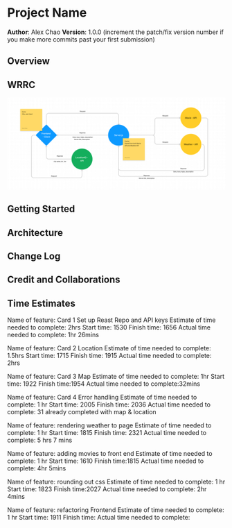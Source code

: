 # Project Name

**Author**: Alex Chao
**Version**: 1.0.0 (increment the patch/fix version number if you make more commits past your first submission)

## Overview
<!-- Provide a high level overview of what this application is and why you are building it, beyond the fact that it's an assignment for this class. (i.e. What's your problem domain?) -->

## WRRC

![wrrc of city explorer](img/wrrc-city-explorer.png)

## Getting Started
<!-- What are the steps that a user must take in order to build this app on their own machine and get it running? -->

## Architecture
<!-- Provide a detailed description of the application design. What technologies (languages, libraries, etc) you're using, and any other relevant design information. -->

## Change Log
<!-- Use this area to document the iterative changes made to your application as each feature is successfully implemented. Use time stamps. Here's an example:

01-01-2001 4:59pm - Application now has a fully-functional express server, with a GET route for the location resource. -->

## Credit and Collaborations
<!-- Give credit (and a link) to other people or resources that helped you build this application. -->

## Time Estimates

Name of feature: Card 1 Set up Reast Repo and API keys
Estimate of time needed to complete: 2hrs
Start time: 1530
Finish time: 1656
Actual time needed to complete: 1hr 26mins

Name of feature: Card 2 Location
Estimate of time needed to complete: 1.5hrs
Start time: 1715
Finish time: 1915
Actual time needed to complete: 2hrs

Name of feature: Card 3 Map
Estimate of time needed to complete: 1hr
Start time: 1922
Finish time:1954
Actual time needed to complete:32mins

Name of feature: Card 4 Error handling
Estimate of time needed to complete: 1 hr
Start time: 2005
Finish time: 2036
Actual time needed to complete: 31
already completed with map & location

Name of feature: rendering weather to page
Estimate of time needed to complete: 1 hr
Start time: 1815
Finish time: 2321
Actual time needed to complete: 5 hrs 7 mins

Name of feature: adding movies to front end
Estimate of time needed to complete: 1 hr
Start time: 1610
Finish time:1815
Actual time needed to complete: 4hr 5mins

Name of feature: rounding out css
Estimate of time needed to complete: 1 hr
Start time: 1823
Finish time:2027
Actual time needed to complete: 2hr 4mins

Name of feature: refactoring Frontend
Estimate of time needed to complete: 1 hr
Start time: 1911
Finish time:
Actual time needed to complete: 
